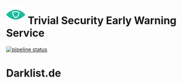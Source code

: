 # <img src=".repo/assets/icon-512x512.png"  width="52" height="52"> Trivial Security Early Warning Service

[![pipeline status](https://gitlab.com/trivialsec/feed-processor-darklist/badges/main/pipeline.svg)](https://gitlab.com/trivialsec/feed-processor-darklist/commits/main)

# Darklist.de
